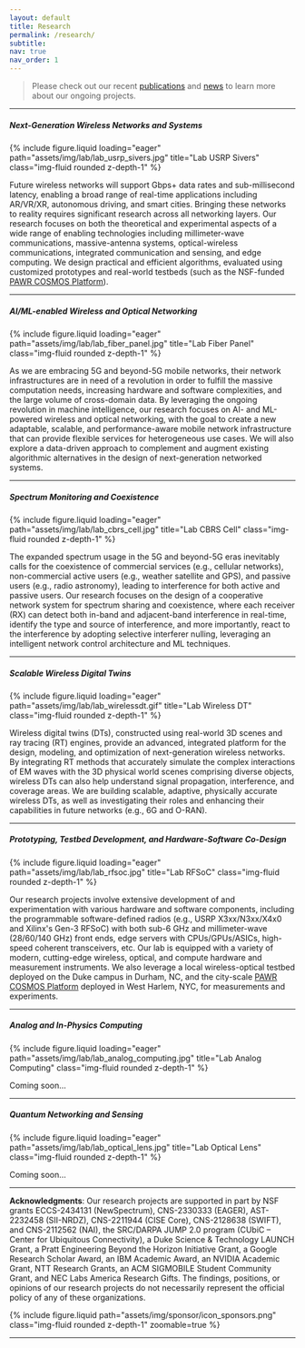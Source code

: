```yaml
---
layout: default
title: Research
permalink: /research/
subtitle:
nav: true
nav_order: 1
---
```


> Please check out our recent [publications](/publications/by-year) and [news](/news) to learn more about our ongoing projects.

---

##### **Next-Generation Wireless Networks and Systems**

<div class="row">
    <div class="col-sm-4">
        {% include figure.liquid loading="eager" path="assets/img/lab/lab_usrp_sivers.jpg" title="Lab USRP Sivers" class="img-fluid rounded z-depth-1" %}
    </div>
    <div class="col-sm-8">
        <p>
            Future wireless networks will support Gbps+ data rates and sub-millisecond latency, enabling a broad range of real-time applications including AR/VR/XR, autonomous driving, and smart cities. Bringing these networks to reality requires significant research across all networking layers. Our research focuses on both the theoretical and experimental aspects of a wide range of enabling technologies including millimeter-wave communications, massive-antenna systems, optical-wireless communications, integrated communication and sensing, and edge computing. We design practical and efficient algorithms, evaluated using customized prototypes and real-world testbeds (such as the NSF-funded <a href="https://cosmos-lab.org/">PAWR COSMOS Platform</a>).
        </p>
    </div>
</div>

---

##### **AI/ML-enabled Wireless and Optical Networking**

<div class="row">
    <div class="col-sm-4">
        {% include figure.liquid loading="eager" path="assets/img/lab/lab_fiber_panel.jpg" title="Lab Fiber Panel" class="img-fluid rounded z-depth-1" %}
    </div>
    <div class="col-sm-8">
        <p>
            As we are embracing 5G and beyond-5G mobile networks, their network infrastructures are in need of a revolution in order to fulfill the massive computation needs, increasing hardware and software complexities, and the large volume of cross-domain data. By leveraging the ongoing revolution in machine intelligence, our research focuses on AI- and ML-powered wireless and optical networking, with the goal to create a new adaptable, scalable, and performance-aware mobile network infrastructure that can provide flexible services for heterogeneous use cases. We will also explore a data-driven approach to complement and augment existing algorithmic alternatives in the design of next-generation networked systems.
        </p>
    </div>
</div>

---

##### **Spectrum Monitoring and Coexistence**

<div class="row">
    <div class="col-sm-4">
        {% include figure.liquid loading="eager" path="assets/img/lab/lab_cbrs_cell.jpg" title="Lab CBRS Cell" class="img-fluid rounded z-depth-1" %}
    </div>
    <div class="col-sm-8">
        <p>
            The expanded spectrum usage in the 5G and beyond-5G eras inevitably calls for the coexistence of commercial services (e.g., cellular networks), non-commercial active users (e.g., weather satellite and GPS), and passive users (e.g., radio astronomy), leading to interference for both active and passive users. Our research focuses on the design of a cooperative network system for spectrum sharing and coexistence, where each receiver (RX) can detect both in-band and adjacent-band interference in real-time, identify the type and source of interference, and more importantly, react to the interference by adopting selective interferer nulling, leveraging an intelligent network control architecture and ML techniques.
        </p>
    </div>
</div>

---

##### **Scalable Wireless Digital Twins**

<div class="row">
    <div class="col-sm-4">
        {% include figure.liquid loading="eager" path="assets/img/lab/lab_wirelessdt.gif" title="Lab Wireless DT" class="img-fluid rounded z-depth-1" %}
    </div>
    <div class="col-sm-8">
        <p>
            Wireless digital twins (DTs), constructed using real-world 3D scenes and ray tracing (RT) engines, provide an advanced, integrated platform for the design, modeling, and optimization of next-generation wireless networks. By integrating RT methods that accurately simulate the complex interactions of EM waves with the 3D physical world scenes comprising diverse objects, wireless DTs can also help understand signal propagation, interference, and coverage areas. We are building scalable, adaptive, physically accurate wireless DTs, as well as investigating their roles and enhancing their capabilities in future networks (e.g., 6G and O-RAN).
        </p>
    </div>
</div>

---

##### **Prototyping, Testbed Development, and Hardware-Software Co-Design**

<div class="row">
    <div class="col-sm-4">
        {% include figure.liquid loading="eager" path="assets/img/lab/lab_rfsoc.jpg" title="Lab RFSoC" class="img-fluid rounded z-depth-1" %}
    </div>
    <div class="col-sm-8">
        <p>
            Our research projects involve extensive development of and experimentation with various hardware and software components, including the programmable software-defined radios (e.g., USRP X3xx/N3xx/X4x0 and Xilinx's Gen-3 RFSoC) with both sub-6 GHz and millimeter-wave (28/60/140 GHz) front ends, edge servers with CPUs/GPUs/ASICs, high-speed coherent transceivers, etc. Our lab is equipped with a variety of modern, cutting-edge wireless, optical, and compute hardware and measurement instruments. We also leverage a local wireless-optical testbed deployed on the Duke campus in Durham, NC, and the city-scale <a href="https://cosmos-lab.org/">PAWR COSMOS Platform</a> deployed in West Harlem, NYC, for measurements and experiments.
        </p>
    </div>
</div>

---

##### **Analog and In-Physics Computing**

<div class="row">
    <div class="col-sm-4">
        {% include figure.liquid loading="eager" path="assets/img/lab/lab_analog_computing.jpg" title="Lab Analog Computing" class="img-fluid rounded z-depth-1" %}
    </div>
    <div class="col-sm-8">
        <p>
            Coming soon...
        </p>
    </div>
</div>

---

##### **Quantum Networking and Sensing**

<div class="row">
    <div class="col-sm-4">
        {% include figure.liquid loading="eager" path="assets/img/lab/lab_optical_lens.jpg" title="Lab Optical Lens" class="img-fluid rounded z-depth-1" %}
    </div>
    <div class="col-sm-8">
        <p>
            Coming soon...
        </p>
    </div>
</div>

---

**Acknowledgments**: Our research projects are supported in part by NSF grants ECCS-2434131 (NewSpectrum), CNS-2330333 (EAGER), AST-2232458 (SII-NRDZ), CNS-2211944 (CISE Core), CNS-2128638 (SWIFT), and CNS-2112562 (NAI), the SRC/DARPA JUMP 2.0 program (CUbiC – Center for Ubiquitous Connectivity), a Duke Science &amp; Technology LAUNCH Grant, a Pratt Engineering Beyond the Horizon Initiative Grant, a Google Research Scholar Award, an IBM Academic Award, an NVIDIA Academic Grant, NTT Research Grants, an ACM SIGMOBILE Student Community Grant, and NEC Labs America Research Gifts. The findings, positions, or opinions of our research projects do not necessarily represent the official policy of any of these organizations.

<div class="row">
    <div class="col-sm">
        {% include figure.liquid path="assets/img/sponsor/icon_sponsors.png" class="img-fluid rounded z-depth-1" zoomable=true %}
    </div>
</div>

---
